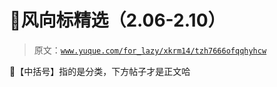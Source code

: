 # 🦉风向标精选（2.06-2.10）

> 原文：[`www.yuque.com/for_lazy/xkrm14/tzh7666ofqqhyhcw`](https://www.yuque.com/for_lazy/xkrm14/tzh7666ofqqhyhcw)

🦉【中括号】指的是分类，下方帖子才是正文哈

